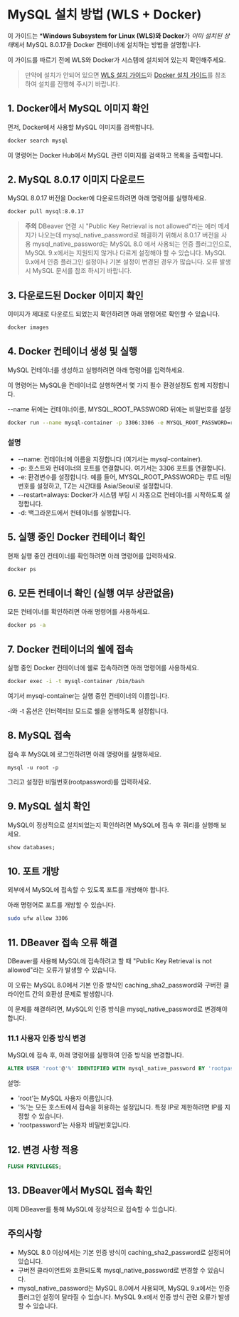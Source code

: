 # MySQL 설치 방법 (WLS + Docker)

이 가이드는 ***Windows Subsystem for Linux (WLS)와 Docker**가 *이미 설치된 상태*에서 MySQL 8.0.17을 Docker 컨테이너에 설치하는 방법을 설명합니다.

이 가이드를 따르기 전에 WLS와 Docker가 시스템에 설치되어 있는지 확인해주세요.

  > 만약에 설치가 안되어 있으면 [WLS 설치 가이드](https://github.com/sw-dreamer/wsl-install.git)와 [Docker 설치 가이드](https://github.com/sw-dreamer/wsl-docker.git)를 참조하여 설치를 진행해 주시기 바랍니다.

## 1. Docker에서 MySQL 이미지 확인
  먼저, Docker에서 사용할 MySQL 이미지를 검색합니다.
  ```bash
  docker search mysql
  ```
  이 명령어는 Docker Hub에서 MySQL 관련 이미지를 검색하고 목록을 출력합니다.

## 2. MySQL 8.0.17 이미지 다운로드
  MySQL 8.0.17 버전을 Docker에 다운로드하려면 아래 명령어를 실행하세요.
  ```bash
  docker pull mysql:8.0.17
  ```
  > **주의**
  > DBeaver 연결 시 "Public Key Retrieval is not allowed"라는 에러 메세지가 나오는데 mysql_native_password로 해결하기 위해서 8.0.17 버전을 사용
  > mysql_native_password는 MySQL 8.0 에서 사용되는 인증 플러그인으로, MySQL 9.x에서는 지원되지 않거나 다르게 설정해야 할 수 있습니다.
  > MySQL 9.x에서 인증 플러그인 설정이나 기본 설정이 변경된 경우가 많습니다.
  > 오류 발생 시 MySQL 문서를 참조 하시기 바랍니다.

## 3. 다운로드된 Docker 이미지 확인
  이미지가 제대로 다운로드 되었는지 확인하려면 아래 명령어로 확인할 수 있습니다.
  ```bash
  docker images
  ```

## 4. Docker 컨테이너 생성 및 실행
  MySQL 컨테이너를 생성하고 실행하려면 아래 명령어를 입력하세요.
  
  이 명령어는 MySQL을 컨테이너로 실행하면서 몇 가지 필수 환경설정도 함께 지정합니다.
  
  --name 뒤에는 컨테이너이름, MYSQL_ROOT_PASSWORD 뒤에는 비밀번호를 설정

  ```bash
  docker run --name mysql-container -p 3306:3306 -e MYSQL_ROOT_PASSWORD=rootpassword -e TZ=Asia/Seoul --restart=always -d mysql:8.0.17
  ```
  ### 설명
  - --name: 컨테이너에 이름을 지정합니다 (여기서는 mysql-container).
  - -p: 호스트와 컨테이너의 포트를 연결합니다. 여기서는 3306 포트를 연결합니다.
  - -e: 환경변수를 설정합니다. 예를 들어, MYSQL_ROOT_PASSWORD는 루트 비밀번호를 설정하고, TZ는 시간대를 Asia/Seoul로 설정합니다.
  - --restart=always: Docker가 시스템 부팅 시 자동으로 컨테이너를 시작하도록 설정합니다.
  - -d: 백그라운드에서 컨테이너를 실행합니다.

## 5. 실행 중인 Docker 컨테이너 확인
  현재 실행 중인 컨테이너를 확인하려면 아래 명령어를 입력하세요.
  
  ```bash
  docker ps
  ```

## 6. 모든 컨테이너 확인 (실행 여부 상관없음)
  모든 컨테이너를 확인하려면 아래 명령어를 사용하세요.
  
  ```bash
  docker ps -a
  ```

## 7. Docker 컨테이너의 쉘에 접속

  실행 중인 Docker 컨테이너에 쉘로 접속하려면 아래 명령어를 사용하세요.
  
  ```bash
  docker exec -i -t mysql-container /bin/bash
  ```

  여기서 mysql-container는 실행 중인 컨테이너의 이름입니다.
  
  -i와 -t 옵션은 인터랙티브 모드로 쉘을 실행하도록 설정합니다.

## 8. MySQL 접속
  접속 후 MySQL에 로그인하려면 아래 명령어를 실행하세요.
  
  ```
  mysql -u root -p
  ```

  그리고 설정한 비밀번호(rootpassword)를 입력하세요.

## 9. MySQL 설치 확인
  MySQL이 정상적으로 설치되었는지 확인하려면 MySQL에 접속 후 쿼리를 실행해 보세요.
  
  ```sql
  show databases;
  ```

## 10. 포트 개방

  외부에서 MySQL에 접속할 수 있도록 포트를 개방해야 합니다.
  
  아래 명령어로 포트를 개방할 수 있습니다.
  ```bash
  sudo ufw allow 3306
  ```

## 11. DBeaver 접속 오류 해결
  DBeaver를 사용해 MySQL에 접속하려고 할 때 "Public Key Retrieval is not allowed"라는 오류가 발생할 수 있습니다.
  
  이 오류는 MySQL 8.0에서 기본 인증 방식인 caching_sha2_password와 구버전 클라이언트 간의 호환성 문제로 발생합니다.

  이 문제를 해결하려면, MySQL의 인증 방식을 mysql_native_password로 변경해야 합니다.

  ### 11.1 사용자 인증 방식 변경
  MySQL에 접속 후, 아래 명령어를 실행하여 인증 방식을 변경합니다.
  
  ```sql
  ALTER USER 'root'@'%' IDENTIFIED WITH mysql_native_password BY 'rootpassword';
  ```
  
  설명:
  - 'root'는 MySQL 사용자 이름입니다.
  - '%'는 모든 호스트에서 접속을 허용하는 설정입니다. 특정 IP로 제한하려면 IP를 지정할 수 있습니다.
  - 'rootpassword'는 사용자 비밀번호입니다.

## 12. 변경 사항 적용
  ```sql
  FLUSH PRIVILEGES;
  ```

## 13. DBeaver에서 MySQL 접속 확인
  이제 DBeaver를 통해 MySQL에 정상적으로 접속할 수 있습니다.

## 주의사항
  - MySQL 8.0 이상에서는 기본 인증 방식이 caching_sha2_password로 설정되어 있습니다.
  - 구버전 클라이언트와 호환되도록 mysql_native_password로 변경할 수 있습니다.
  - mysql_native_password는 MySQL 8.0에서 사용되며,
    MySQL 9.x에서는 인증 플러그인 설정이 달라질 수 있습니다. MySQL 9.x에서 인증 방식 관련 오류가 발생할 수 있습니다.
